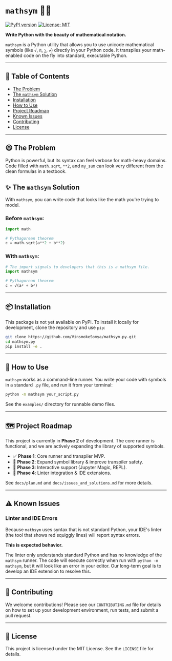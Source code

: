 # `mathsym` 🐍✨

[![PyPI version](https://badge.fury.io/py/mathsym.svg)](https://badge.fury.io/py/mathsym)
[![License: MIT](https://img.shields.io/badge/License-MIT-yellow.svg)](https://opensource.org/licenses/MIT)

**Write Python with the beauty of mathematical notation.**

`mathsym` is a Python utility that allows you to use unicode mathematical symbols (like `√`, `π`, `∑`, `≠`) directly in your Python code. It transpiles your math-enabled code on the fly into standard, executable Python.

---

## 📖 Table of Contents
- [The Problem](#-the-problem)
- [The `mathsym` Solution](#-the-mathsym-solution)
- [Installation](#-installation)
- [How to Use](#-how-to-use)
- [Project Roadmap](#-project-roadmap)
- [Known Issues](#-known-issues)
- [Contributing](#-contributing)
- [License](#-license)

---

## 😫 The Problem
Python is powerful, but its syntax can feel verbose for math-heavy domains. Code filled with `math.sqrt`, `**2`, and `my_sum` can look very different from the clean formulas in a textbook.

## ✨ The `mathsym` Solution
With `mathsym`, you can write code that looks like the math you're trying to model.

### Before `mathsym`:
```python
import math

# Pythagorean theorem
c = math.sqrt(a**2 + b**2)
```

### With `mathsym`:
```python
# The import signals to developers that this is a mathsym file.
import mathsym

# Pythagorean theorem
c = √(a² + b²)
```

---

## 📦 Installation

This package is not yet available on PyPI. To install it locally for development, clone the repository and use `pip`:

```bash
git clone https://github.com/VinsmokeSomya/mathsym.py.git
cd mathsym.py
pip install -e .
```

---

## 🚀 How to Use
`mathsym` works as a command-line runner. You write your code with symbols in a standard `.py` file, and run it from your terminal:

```bash
python -m mathsym your_script.py
```

See the `examples/` directory for runnable demo files.

---

## 🗺️ Project Roadmap

This project is currently in **Phase 2** of development. The core runner is functional, and we are actively expanding the library of supported symbols.

- ✅ **Phase 1**: Core runner and transpiler MVP.
- 🚧 **Phase 2**: Expand symbol library & improve transpiler safety.
- 📝 **Phase 3**: Interactive support (Jupyter Magic, REPL).
- 📝 **Phase 4**: Linter integration & IDE extensions.

See `docs/plan.md` and `docs/issues_and_solutions.md` for more details.

---

## ⚠️ Known Issues

### Linter and IDE Errors
Because `mathsym` uses syntax that is not standard Python, your IDE's linter (the tool that shows red squiggly lines) will report syntax errors.

**This is expected behavior.**

The linter only understands standard Python and has no knowledge of the `mathsym` runner. The code will execute correctly when run with `python -m mathsym`, but it will look like an error in your editor. Our long-term goal is to develop an IDE extension to resolve this.

---

## 🙌 Contributing
We welcome contributions! Please see our `CONTRIBUTING.md` file for details on how to set up your development environment, run tests, and submit a pull request.

---

## 📜 License
This project is licensed under the MIT License. See the `LICENSE` file for details. 